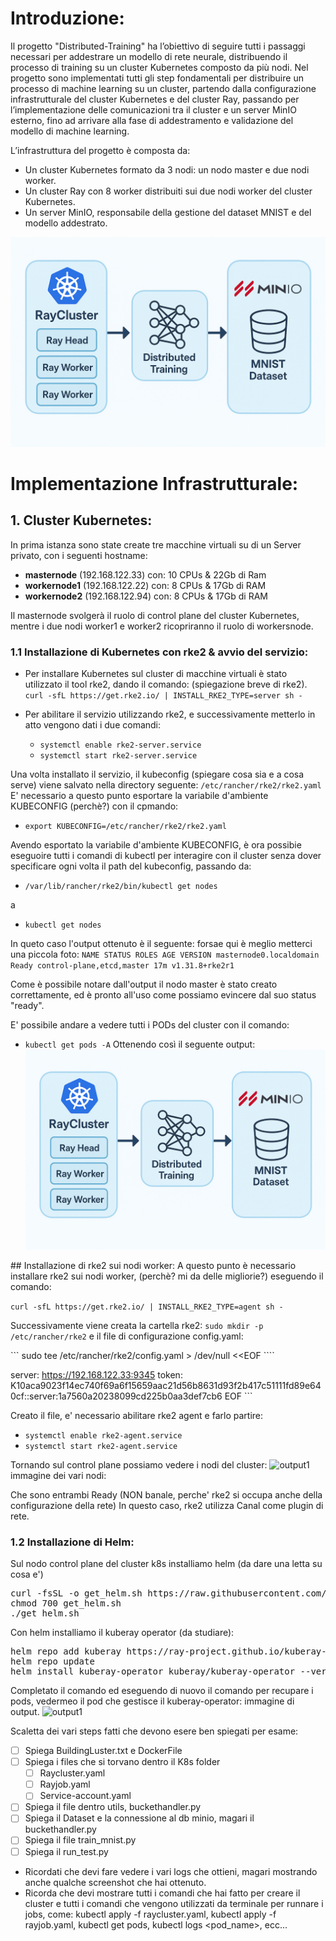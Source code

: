 # Introduzione:
Il progetto "Distributed-Training" ha l’obiettivo di seguire tutti i passaggi necessari per addestrare un modello di rete neurale, distribuendo il processo di training su un cluster Kubernetes composto da più nodi.
Nel progetto sono implementati tutti gli step fondamentali per distribuire un processo di machine learning su un cluster, partendo dalla configurazione infrastrutturale del cluster Kubernetes e del cluster Ray, passando per l’implementazione delle comunicazioni tra il cluster e un server MinIO esterno, fino ad arrivare alla fase di addestramento e validazione del modello di machine learning.

L’infrastruttura del progetto è composta da:
 - Un cluster Kubernetes formato da 3 nodi: un nodo master e due nodi worker.
 - Un cluster Ray con 8 worker distribuiti sui due nodi worker del cluster Kubernetes.
 - Un server MinIO, responsabile della gestione del dataset MNIST e del modello addestrato.

 ![Logo del progetto](./img/img.png) 


 # Implementazione Infrastrutturale: 
 ## 1. Cluster Kubernetes:
 In prima istanza sono state create tre macchine virtuali su di un Server privato, con i seguenti hostname:
 - **masternode** (192.168.122.33) con: 10 CPUs & 22Gb di Ram
 - **workernode1** (192.168.122.22) con: 8 CPUs & 17Gb di RAM
 - **workernode2** (192.168.122.94) con: 8 CPUs & 17Gb di RAM

Il masternode svolgerà il ruolo di control plane del cluster Kubernetes, mentre i due nodi worker1 e worker2 ricopriranno il ruolo di workersnode.

### 1.1 Installazione di Kubernetes con rke2 & avvio del servizio:
- Per installare Kubernetes sul cluster di macchine virtuali è stato utilizzato il tool rke2, dando il comando:  (spiegazione breve di rke2). 
```curl -sfL https://get.rke2.io/ | INSTALL_RKE2_TYPE=server sh -```

- Per abilitare il servizio utilizzando rke2, e successivamente metterlo in atto vengono dati i due comandi: 

    - ```systemctl enable rke2-server.service```
    - ```systemctl start rke2-server.service```

Una volta installato il servizio, il kubeconfig (spiegare cosa sia e a cosa serve) viene salvato nella directory seguente: ```/etc/rancher/rke2/rke2.yaml```
E' necessario a questo punto esportare la variabile d'ambiente KUBECONFIG (perchè?) con il cpmando: 

- ```export KUBECONFIG=/etc/rancher/rke2/rke2.yaml```

Avendo esportato la variabile d'ambiente KUBECONFIG, è ora possibie eseguoire tutti i comandi di kubectl per interagire con il cluster senza dover specificare ogni volta il path del kubeconfig, passando da: 

- ```/var/lib/rancher/rke2/bin/kubectl get nodes```

a 

- ```kubectl get nodes```

In queto caso l'output ottenuto è il seguente: forsae qui è meglio metterci una piccola foto:
 ``` NAME STATUS ROLES AGE VERSION masternode0.localdomain Ready control-plane,etcd,master 17m v1.31.8+rke2r1 ```

Come è possibile notare dall'output il nodo master è stato creato correttamente, ed è pronto all'uso come possiamo evincere dal suo status "ready".

E' possibile andare a vedere tutti i PODs del cluster con il comando: 

- ```kubectl get pods -A```
Ottenendo così il seguente output: 
 ![output1](./img/img.png) 



## Installazione di rke2 sui nodi worker:
A questo punto è necessario installare rke2 sui nodi worker, (perchè? mi da delle migliorie?) eseguendo il comando: 

```curl -sfL https://get.rke2.io/ | INSTALL_RKE2_TYPE=agent sh -```

Successivamente viene creata la cartella rke2: ```sudo mkdir -p /etc/rancher/rke2```
e il file di configurazione config.yaml: 

``` sudo tee /etc/rancher/rke2/config.yaml > /dev/null <<EOF ````

server: https://192.168.122.33:9345
token: K10aca9023f14ec740f69a6f15659aac21d56b8631d93f2b417c51111fd89e640cf::server:1a7560a20238099cd225b0aa3def7cb6
EOF ```


Creato il file, e' necessario abilitare rke2 agent e farlo partire: 

- ``` systemctl enable rke2-agent.service ```
- ``` systemctl start rke2-agent.service ```

Tornando sul control plane possiamo vedere i nodi del cluster: 
 ![output1](./img/)  immagine dei vari nodi:

 Che sono entrambi Ready (NON banale, perche' rke2 si occupa anche della configurazione della rete)
In questo caso, rke2 utilizza Canal come plugin di rete. 


### 1.2 Installazione di Helm:
Sul nodo control plane del cluster k8s installiamo helm (da dare una letta su cosa e')

 <pre lang="markdown">curl -fsSL -o get_helm.sh https://raw.githubusercontent.com/helm/helm/main/scripts/get-helm-3
chmod 700 get_helm.sh
./get_helm.sh</pre>

Con helm installiamo il kuberay operator (da studiare): 
<pre lang="markdown">
helm repo add kuberay https://ray-project.github.io/kuberay-helm/
helm repo update
helm install kuberay-operator kuberay/kuberay-operator --version 1.3.0
</pre>

Completato il comando ed eseguendo di nuovo il comando per recupare i pods, vedermeo il pod che gestisce 
il kuberay-operator: 
immagine di output.
![output1](./img/)


Scaletta dei vari steps fatti che devono esere ben spiegati per esame:
- [ ] Spiega BuildingLuster.txt e DockerFile
- [ ] Spiega i files che si torvano dentro il K8s folder
    - [ ] Raycluster.yaml
    - [ ] Rayjob.yaml
    - [ ] Service-account.yaml
- [ ] Spiega il file dentro utils, buckethandler.py
- [ ] Spiega il Dataset e la connessione al db minio, magari il buckethandler.py
- [ ] Spiega il file train_mnist.py
- [ ] Spiega il run_test.py

- Ricordati che devi fare vedere i vari logs che ottieni, magari mostrando anche qualche screenshot che hai ottenuto. 
- Ricorda che devi mostrare tutti i comandi che hai fatto per creare il cluster e tutti i comandi che vengono utilizzati da terminale per runnare i jobs, come: kubectl apply -f raycluster.yaml, kubectl apply -f rayjob.yaml, kubectl get pods, kubectl logs <pod_name>, ecc...


